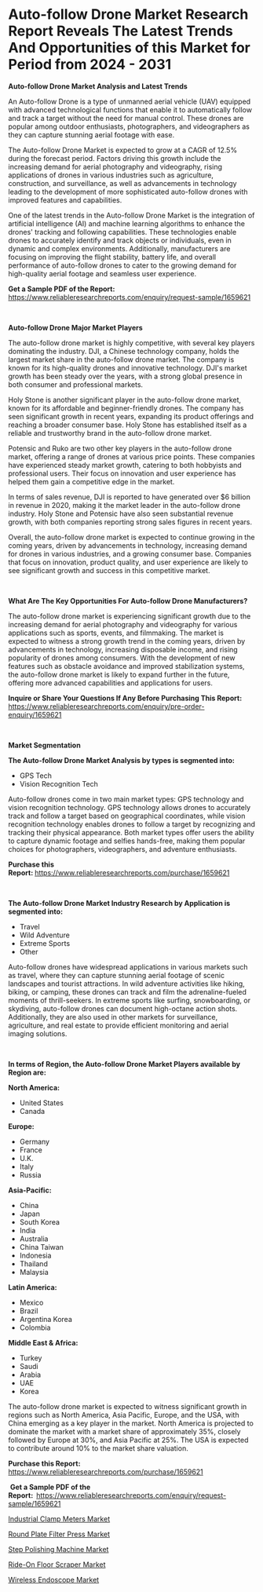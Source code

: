 <p><h1>Auto-follow Drone Market Research Report Reveals The Latest Trends And Opportunities of this Market for Period from 2024 - 2031</h1></p><p><strong>Auto-follow Drone Market Analysis and Latest Trends</strong></p>
<p><p>An Auto-follow Drone is a type of unmanned aerial vehicle (UAV) equipped with advanced technological functions that enable it to automatically follow and track a target without the need for manual control. These drones are popular among outdoor enthusiasts, photographers, and videographers as they can capture stunning aerial footage with ease.</p><p>The Auto-follow Drone Market is expected to grow at a CAGR of 12.5% during the forecast period. Factors driving this growth include the increasing demand for aerial photography and videography, rising applications of drones in various industries such as agriculture, construction, and surveillance, as well as advancements in technology leading to the development of more sophisticated auto-follow drones with improved features and capabilities.</p><p>One of the latest trends in the Auto-follow Drone Market is the integration of artificial intelligence (AI) and machine learning algorithms to enhance the drones' tracking and following capabilities. These technologies enable drones to accurately identify and track objects or individuals, even in dynamic and complex environments. Additionally, manufacturers are focusing on improving the flight stability, battery life, and overall performance of auto-follow drones to cater to the growing demand for high-quality aerial footage and seamless user experience.</p></p>
<p><strong>Get a Sample PDF of the Report:&nbsp;</strong> <a href="https://www.reliableresearchreports.com/enquiry/request-sample/1659621">https://www.reliableresearchreports.com/enquiry/request-sample/1659621</a></p>
<p>&nbsp;</p>
<p><strong>Auto-follow Drone Major Market Players</strong></p>
<p><p>The auto-follow drone market is highly competitive, with several key players dominating the industry. DJI, a Chinese technology company, holds the largest market share in the auto-follow drone market. The company is known for its high-quality drones and innovative technology. DJI's market growth has been steady over the years, with a strong global presence in both consumer and professional markets.</p><p>Holy Stone is another significant player in the auto-follow drone market, known for its affordable and beginner-friendly drones. The company has seen significant growth in recent years, expanding its product offerings and reaching a broader consumer base. Holy Stone has established itself as a reliable and trustworthy brand in the auto-follow drone market.</p><p>Potensic and Ruko are two other key players in the auto-follow drone market, offering a range of drones at various price points. These companies have experienced steady market growth, catering to both hobbyists and professional users. Their focus on innovation and user experience has helped them gain a competitive edge in the market.</p><p>In terms of sales revenue, DJI is reported to have generated over $6 billion in revenue in 2020, making it the market leader in the auto-follow drone industry. Holy Stone and Potensic have also seen substantial revenue growth, with both companies reporting strong sales figures in recent years.</p><p>Overall, the auto-follow drone market is expected to continue growing in the coming years, driven by advancements in technology, increasing demand for drones in various industries, and a growing consumer base. Companies that focus on innovation, product quality, and user experience are likely to see significant growth and success in this competitive market.</p></p>
<p>&nbsp;</p>
<p><strong>What Are The Key Opportunities For Auto-follow Drone Manufacturers?</strong></p>
<p><p>The auto-follow drone market is experiencing significant growth due to the increasing demand for aerial photography and videography for various applications such as sports, events, and filmmaking. The market is expected to witness a strong growth trend in the coming years, driven by advancements in technology, increasing disposable income, and rising popularity of drones among consumers. With the development of new features such as obstacle avoidance and improved stabilization systems, the auto-follow drone market is likely to expand further in the future, offering more advanced capabilities and applications for users.</p></p>
<p><strong>Inquire or Share Your Questions If Any Before Purchasing This Report:</strong> <a href="https://www.reliableresearchreports.com/enquiry/pre-order-enquiry/1659621">https://www.reliableresearchreports.com/enquiry/pre-order-enquiry/1659621</a></p>
<p>&nbsp;</p>
<p><strong>Market Segmentation</strong></p>
<p><strong>The Auto-follow Drone Market Analysis by types is segmented into:</strong></p>
<p><ul><li>GPS Tech</li><li>Vision Recognition Tech</li></ul></p>
<p><p>Auto-follow drones come in two main market types: GPS technology and vision recognition technology. GPS technology allows drones to accurately track and follow a target based on geographical coordinates, while vision recognition technology enables drones to follow a target by recognizing and tracking their physical appearance. Both market types offer users the ability to capture dynamic footage and selfies hands-free, making them popular choices for photographers, videographers, and adventure enthusiasts.</p></p>
<p><strong>Purchase this Report:&nbsp;</strong><a href="https://www.reliableresearchreports.com/purchase/1659621">https://www.reliableresearchreports.com/purchase/1659621</a></p>
<p>&nbsp;</p>
<p><strong>The Auto-follow Drone Market Industry Research by Application is segmented into:</strong></p>
<p><ul><li>Travel</li><li>Wild Adventure</li><li>Extreme Sports</li><li>Other</li></ul></p>
<p><p>Auto-follow drones have widespread applications in various markets such as travel, where they can capture stunning aerial footage of scenic landscapes and tourist attractions. In wild adventure activities like hiking, biking, or camping, these drones can track and film the adrenaline-fueled moments of thrill-seekers. In extreme sports like surfing, snowboarding, or skydiving, auto-follow drones can document high-octane action shots. Additionally, they are also used in other markets for surveillance, agriculture, and real estate to provide efficient monitoring and aerial imaging solutions.</p></p>
<p>&nbsp;</p>
<p><strong>In terms of Region, the Auto-follow Drone Market Players available by Region are:</strong></p>
<p>
    <p> <strong> North America: </strong>
        <ul>
            <li>United States</li>
            <li>Canada</li>
        </ul>
        </p> 
    <p> <strong> Europe: </strong>
        <ul>
            <li>Germany</li>
            <li>France</li>
            <li>U.K.</li>
            <li>Italy</li>
            <li>Russia</li>
        </ul>
        </p> 
    <p> <strong> Asia-Pacific: </strong>
        <ul>
            <li>China</li>
            <li>Japan</li>
            <li>South Korea</li>
            <li>India</li>
            <li>Australia</li>
            <li>China Taiwan</li>
            <li>Indonesia</li>
            <li>Thailand</li>
            <li>Malaysia</li>
        </ul>
        </p> 
    <p> <strong> Latin America: </strong>
        <ul>
            <li>Mexico</li>
            <li>Brazil</li>
            <li>Argentina Korea</li>
            <li>Colombia</li>
        </ul>
        </p> 
    <p> <strong> Middle East & Africa: </strong>
        <ul>
            <li>Turkey</li>
            <li>Saudi</li>
            <li>Arabia</li>
            <li>UAE</li>
            <li>Korea</li>
        </ul>
    </p>
    </p>
<p><p>The auto-follow drone market is expected to witness significant growth in regions such as North America, Asia Pacific, Europe, and the USA, with China emerging as a key player in the market. North America is projected to dominate the market with a market share of approximately 35%, closely followed by Europe at 30%, and Asia Pacific at 25%. The USA is expected to contribute around 10% to the market share valuation.</p></p>
<p><strong>Purchase this Report: </strong><a href="https://www.reliableresearchreports.com/purchase/1659621">https://www.reliableresearchreports.com/purchase/1659621</a></p>
<p>&nbsp;<strong>Get a Sample PDF of the Report:&nbsp;&nbsp;</strong><a href="https://www.reliableresearchreports.com/enquiry/request-sample/1659621">https://www.reliableresearchreports.com/enquiry/request-sample/1659621</a></p>
<p><strong></strong></p>
<p><p><a href="https://github.com/sougarounis/Market-Research-Report-List-2/blob/main/industrial-clamp-meters-market.md">Industrial Clamp Meters Market</a></p><p><a href="https://github.com/Sarissaschmalingtr6fz2739/Market-Research-Report-List-1/blob/main/round-plate-filter-press-market.md">Round Plate Filter Press Market</a></p><p><a href="https://github.com/jodemen/Market-Research-Report-List-1/blob/main/step-polishing-machine-market.md">Step Polishing Machine Market</a></p><p><a href="https://github.com/WillieWoodard/Market-Research-Report-List-3/blob/main/ride-on-floor-scraper-market.md">Ride-On Floor Scraper Market</a></p><p><a href="https://github.com/marloy8/Market-Research-Report-List-3/blob/main/wireless-endoscope-market.md">Wireless Endoscope Market</a></p></p>